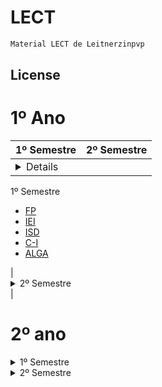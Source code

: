 # LECT

```bash
Material LECT de Leitnerzinpvp
```

## License

# 1º Ano
| 1º Semestre | 2º Semestre |
| --- | --- |
| <details>
<summary>1º Semestre</summary>

<ul>
  <li><a href="https://github.com/matleitner/LECT/tree/main/1º_ano/1º_semestre/FP">FP</a></li>
  <li><a href="https://github.com/matleitner/LECT/tree/main/1º_ano/1º_semestre/IEI">IEI</a></li>
  <li><a href="https://github.com/matleitner/LECT/tree/main/1º_ano/1º_semestre/ISD">ISD</a></li>
  <li><a href="https://github.com/matleitner/LECT/tree/main/1º_ano/1º_semestre/C-I">C-I</a></li>
  <li><a href="https://github.com/matleitner/LECT/tree/main/1º_ano/1º_semestre/ALGA">ALGA</a></li>
</ul>

</details> | <details>
<summary>2º Semestre</summary>

<ul>
  <li><a href="https://github.com/matleitner/LECT/tree/main/1º_ano/2º_semestre/POO">POO</a></li>
  <li><a href="https://github.com/matleitner/LECT/tree/main/1º_ano/2º_semestre/LI">LI</a></li>
  <li><a href="https://github.com/matleitner/LECT/tree/main/1º_ano/2º_semestre/LSD">LSD</a></li>
  <li><a href="https://github.com/matleitner/LECT/tree/main/1º_ano/2º_semestre/C-II">C-II</a></li>
  <li><a href="https://github.com/matleitner/LECT/tree/main/1º_ano/2º_semestre/MD">MD</a></li>
</ul>

</details> |

# 2º ano
<details>
<summary>1º Semestre</summary>

<ul>
  <li><a href="https://github.com/matleitner/LECT/tree/main/2º_ano/1º_semestre/AC-I">AC-I</a></li>
  <li><a href="https://github.com/matleitner/LECT/tree/main/2º_ano/1º_semestre/AED">AED</a></li>
  <li><a href="https://github.com/matleitner/LECT/tree/main/2º_ano/1º_semestre/CI">MCE</a></li>
  <li><a href="https://github.com/matleitner/LECT/tree/main/2º_ano/1º_semestre/RC-I">RC</a></li>
  <li><a href="https://github.com/matleitner/LECT/tree/main/2º_ano/1º_semestre/Competencias_Transferiveis-I">Competencias Transferiveis I</a></li>
</ul>

</details>

<details>
<summary>2º Semestre</summary>

<ul>
  <li><a href="https://github.com/matleitner/LECT/tree/main/2º_ano/2º_semestre/AC-II">AC-II</a></li>
  <li><a href="https://github.com/matleitner/LECT/tree/main/2º_ano/2º_semestre/AS">AS</a></li>
  <li><a href="https://github.com/matleitner/LECT/tree/main/2º_ano/2º_semestre/RC-II">RC-II</a></li>
  <li><a href="https://github.com/matleitner/LECT/tree/main/2º_ano/2º_semestre/SSE">SSE</a></li>
  <li><a href="https://github.com/matleitner/LECT/tree/main/2º_ano/2º_semestre/Competencias_Transferiveis-II">Competencias Transferiveis II</a></li>
</ul>

</details>